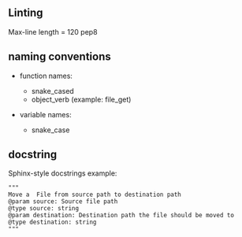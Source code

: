 ## Linting
Max-line length = 120
pep8


## naming conventions
- function names:
  - snake_cased
  - object_verb (example: file_get)

- variable names:
  - snake_case 

## docstring
Sphinx-style docstrings
example:

```
"""
Move a  File from source path to destination path
@param source: Source file path
@type source: string
@param destination: Destination path the file should be moved to
@type destination: string
"""
```